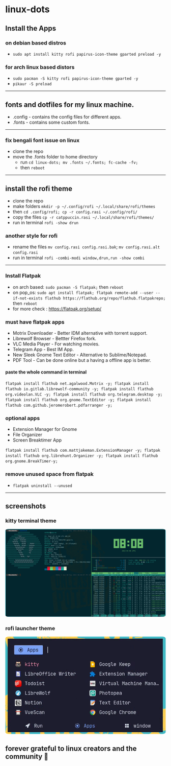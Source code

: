 # linux-dots

## Install the Apps 
### on debian based distros
- `sudo apt install kitty rofi papirus-icon-theme gparted preload -y`
### for arch linux based distors
- `sudo pacman -S kitty rofi papirus-icon-theme gparted -y`
- `pikaur -S preload`
---

## fonts and dotfiles for my linux machine.
- .config - contains the config files for different apps.
- .fonts - contains some custom fonts.
---

### fix bengali font issue on linux
- clone the repo
- move the .fonts folder to home directory
    - run `cd linux-dots; mv .fonts ~/.fonts; fc-cache -fv;`
    - then `reboot`
---

## install the rofi theme 
- clone the repo
- make folders `mkdir -p ~/.config/rofi ~/.local/share/rofi/themes`
- then `cd .config/rofi; cp -r config.rasi ~/.config/rofi/`
- copy the files `cp -r catppuccin.rasi ~/.local/share/rofi/themes/`
- run in terminal `rofi -show drun`
### another style for rofi
- rename the files `mv config.rasi config.rasi.bak`; `mv config.rasi.alt config.rasi`
- run in terminal `rofi -combi-modi window,drun,run -show combi`
---

### Install Flatpak
- on arch based: `sudo pacman -S flatpak;` then `reboot`
- on pop_os: `sudo apt install flatpak; flatpak remote-add --user --if-not-exists flathub https://flathub.org/repo/flathub.flatpakrepo;` then `reboot`
- for more check : https://flatpak.org/setup/

### must have flatpak apps
- Motrix Downloader - Better IDM alternative with torrent support.
- Librewolf Browser - Bettter Firefox fork.
- VLC Media Player - For watching movies.
- Telegram App - Best IM App.
- New Sleek Gnome Text Editor - Alternative to Sublime/Notepad.
- PDF Tool - Can be done online but a having a offline app is better.
#### paste the whole command in terminal
`flatpak install flathub net.agalwood.Motrix -y;
flatpak install flathub io.gitlab.librewolf-community -y;
flatpak install flathub org.videolan.VLC -y;
flatpak install flathub org.telegram.desktop -y;
flatpak install flathub org.gnome.TextEditor -y;
flatpak install flathub com.github.jeromerobert.pdfarranger -y;`

### optional apps
- Extension Manager for Gnome
- File Organizer
- Screen Breaktimer App

`flatpak install flathub com.mattjakeman.ExtensionManager -y;
flatpak install flathub org.librehunt.Organizer -y;
flatpak install flathub org.gnome.BreakTimer-y;`

### remove unused space from flatpak
- `flatpak uninstall --unused`
---

## screenshots
### kitty terminal theme
<p align="center">
  <img src="kitty.png" style="border-radius:2%"/>
</p>

### rofi launcher theme
<p align="center">
  <img src="rofi.png" style="border-radius:2%"/>
</p>

## forever grateful to linux creators and the community 💝

